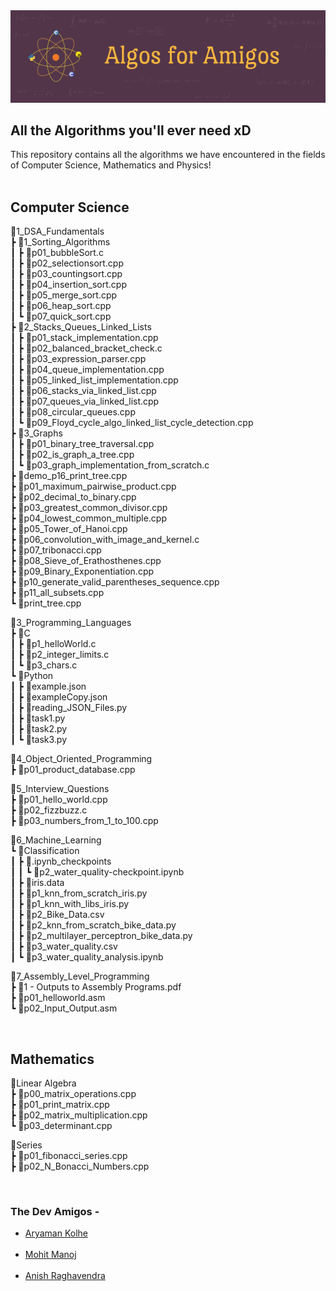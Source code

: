 <img src="./algos_for_amigos_logo.png" alt="Amigos Banner">

## All the Algorithms you'll ever need xD

This repository contains all the algorithms we have encountered in the fields of Computer Science, Mathematics and Physics!
<br><br>

## Computer Science

 📂1_DSA_Fundamentals<br>
  ┣ 📂1_Sorting_Algorithms<br>
  ┃ ┣ 📜p01_bubbleSort.c<br>
  ┃ ┣ 📜p02_selectionsort.cpp<br>
  ┃ ┣ 📜p03_countingsort.cpp<br>
  ┃ ┣ 📜p04_insertion_sort.cpp<br>
  ┃ ┣ 📜p05_merge_sort.cpp<br>
  ┃ ┣ 📜p06_heap_sort.cpp<br>
  ┃ ┗ 📜p07_quick_sort.cpp<br>
  ┣ 📂2_Stacks_Queues_Linked_Lists<br>
  ┃ ┣ 📜p01_stack_implementation.cpp<br>
  ┃ ┣ 📜p02_balanced_bracket_check.c<br>
  ┃ ┣ 📜p03_expression_parser.cpp<br>
  ┃ ┣ 📜p04_queue_implementation.cpp<br>
  ┃ ┣ 📜p05_linked_list_implementation.cpp<br>
  ┃ ┣ 📜p06_stacks_via_linked_list.cpp<br>
  ┃ ┣ 📜p07_queues_via_linked_list.cpp<br>
  ┃ ┣ 📜p08_circular_queues.cpp<br>
  ┃ ┗ 📜p09_Floyd_cycle_algo_linked_list_cycle_detection.cpp<br>
  ┣ 📂3_Graphs<br>
  ┃ ┣ 📜p01_binary_tree_traversal.cpp<br>
  ┃ ┣ 📜p02_is_graph_a_tree.cpp<br>
  ┃ ┗ 📜p03_graph_implementation_from_scratch.c<br>
  ┣ 📜demo_p16_print_tree.cpp<br>
  ┣ 📜p01_maximum_pairwise_product.cpp<br>
  ┣ 📜p02_decimal_to_binary.cpp<br>
  ┣ 📜p03_greatest_common_divisor.cpp<br>
  ┣ 📜p04_lowest_common_multiple.cpp<br>
  ┣ 📜p05_Tower_of_Hanoi.cpp<br>
  ┣ 📜p06_convolution_with_image_and_kernel.c<br>
  ┣ 📜p07_tribonacci.cpp<br>
  ┣ 📜p08_Sieve_of_Erathosthenes.cpp<br>
  ┣ 📜p09_Binary_Exponentiation.cpp<br>
  ┣ 📜p10_generate_valid_parentheses_sequence.cpp<br>
  ┣ 📜p11_all_subsets.cpp<br>
  ┗ 📜print_tree.cpp<br>

📂3_Programming_Languages<br>
  ┣ 📂C<br>
  ┃ ┣ 📜p1_helloWorld.c<br>
  ┃ ┣ 📜p2_integer_limits.c<br>
  ┃ ┗ 📜p3_chars.c<br>
  ┗ 📂Python<br>
   ┃ ┣ 📜example.json<br>
   ┃ ┣ 📜exampleCopy.json<br>
   ┃ ┣ 📜reading_JSON_Files.py<br>
   ┃ ┣ 📜task1.py<br>
   ┃ ┣ 📜task2.py<br>
   ┃ ┗ 📜task3.py<br>

📂4_Object_Oriented_Programming<br>
   ┣ 📜p01_product_database.cpp<br>

📂5_Interview_Questions<br>
   ┣ 📜p01_hello_world.cpp<br>
   ┣ 📜p02_fizzbuzz.c<br>
   ┣ 📜p03_numbers_from_1_to_100.cpp<br>

📂6_Machine_Learning<br>
   ┗ 📂Classification<br>
   ┃ ┣ 📂.ipynb_checkpoints<br>
   ┃ ┃ ┗ 📜p2_water_quality-checkpoint.ipynb<br>
   ┃ ┣ 📜iris.data<br>
   ┃ ┣ 📜p1_knn_from_scratch_iris.py<br>
   ┃ ┣ 📜p1_knn_with_libs_iris.py<br>
   ┃ ┣ 📜p2_Bike_Data.csv<br>
   ┃ ┣ 📜p2_knn_from_scratch_bike_data.py<br>
   ┃ ┣ 📜p2_multilayer_perceptron_bike_data.py<br>
   ┃ ┣ 📜p3_water_quality.csv<br>
   ┃ ┗ 📜p3_water_quality_analysis.ipynb<br>

📂7_Assembly_Level_Programming<br>
   ┣ 📜1 - Outputs to Assembly Programs.pdf<br>
   ┣ 📜p01_helloworld.asm<br>
   ┗ 📜p02_Input_Output.asm<br>

<br>

## Mathematics

📂Linear Algebra<br>
  ┣ 📜p00_matrix_operations.cpp<br>
  ┣ 📜p01_print_matrix.cpp<br>
  ┣ 📜p02_matrix_multiplication.cpp<br>
  ┗ 📜p03_determinant.cpp<br>

📂Series<br>
  ┣ 📜p01_fibonacci_series.cpp<br>
  ┣ 📜p02_N_Bonacci_Numbers.cpp<br>
 



<br>

### The Dev Amigos -
<ul>
    <li><a href="https://github.com/Chasmiccoder">Aryaman Kolhe</a></li><br>
    <li><a href="https://github.com/lolzone13">Mohit Manoj</a></li><br>
    <li><a href="https://github.com/z404">Anish Raghavendra</a></li><br>
</ul>


<!--
## Physics
Work in Progress..

To Generate the tree, install file-tree-generator extension,
right click on folder, and click on Generate To Tree
-->




<!--
```bash
├── app
│   ├── css
│   │   ├── **/*.css
│   ├── favicon.ico
│   ├── images
│   ├── index.html
│   ├── js
│   │   ├── **/*.js
│   └── partials/template
├── dist (or build)
├── node_modules
├── bower_components (if using bower)
├── test
├── Gruntfile.js/gulpfile.js
├── README.md
├── package.json
├── bower.json (if using bower)
└── .gitignore
```
 ???? -->